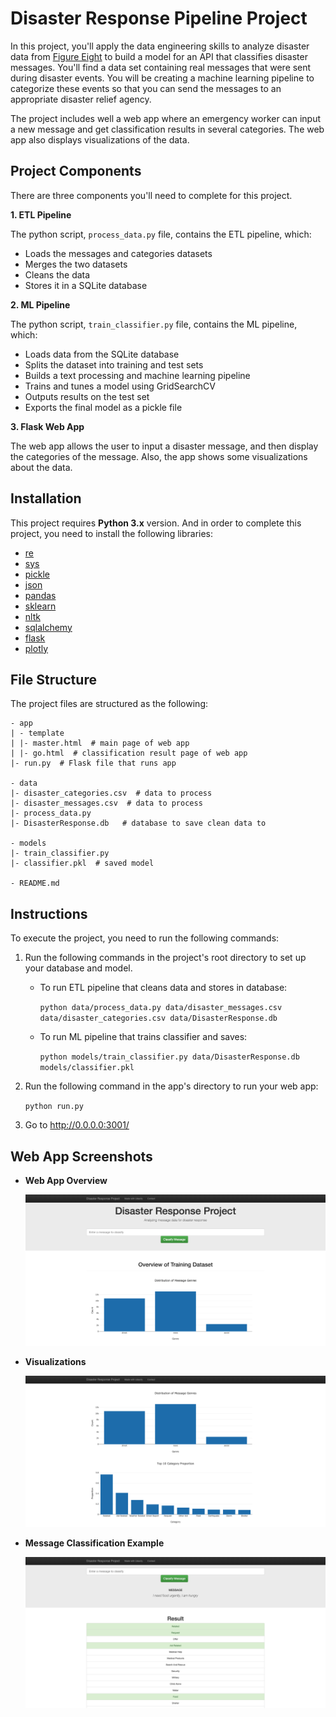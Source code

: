 # Disaster Response Pipeline Project
In this project, you'll apply the data engineering skills to analyze disaster data from [Figure Eight](https://www.figure-eight.com/) to build a model for an API that classifies disaster messages. You'll find a data set containing real messages that were sent during disaster events. You will be creating a machine learning pipeline to categorize these events so that you can send the messages to an appropriate disaster relief agency.

The project includes well a web app where an emergency worker can input a new message and get classification results in several categories. The web app also displays visualizations of the data. 

## Project Components
There are three components you'll need to complete for this project.

**1. ETL Pipeline**
   
The python script, `process_data.py` file, contains the ETL pipeline, which:
- Loads the messages and categories datasets
- Merges the two datasets
- Cleans the data
- Stores it in a SQLite database
  
**2. ML Pipeline**

The python script, `train_classifier.py` file, contains the ML pipeline, which:
- Loads data from the SQLite database
- Splits the dataset into training and test sets
- Builds a text processing and machine learning pipeline
- Trains and tunes a model using GridSearchCV
- Outputs results on the test set
- Exports the final model as a pickle file
  
**3. Flask Web App**

The web app allows the user to input a disaster message, and then display the categories of the message. Also, the app shows some visualizations about the data.


## Installation
This project requires **Python 3.x** version. And in order to complete this project, you need to install the following libraries:
- [re](https://docs.python.org/3/library/re.html)
- [sys](https://docs.python.org/3/library/sys.html)
- [pickle](https://docs.python.org/3/library/pickle.html)
- [json](https://docs.python.org/3/library/json.html)
- [pandas](https://pandas.pydata.org/)
- [sklearn](https://scikit-learn.org/stable/)
- [nltk](https://www.nltk.org/)
- [sqlalchemy](https://www.sqlalchemy.org/)
- [flask](https://flask.palletsprojects.com/en/2.0.x/)
- [plotly](https://plotly.com/)


## File Structure
The project files are structured as the following:
```
- app
| - template
| |- master.html  # main page of web app
| |- go.html  # classification result page of web app
|- run.py  # Flask file that runs app

- data
|- disaster_categories.csv  # data to process 
|- disaster_messages.csv  # data to process
|- process_data.py
|- DisasterResponse.db   # database to save clean data to

- models
|- train_classifier.py
|- classifier.pkl  # saved model 

- README.md
```

## Instructions
To execute the project, you need to run the following commands:
1. Run the following commands in the project's root directory to set up your database and model.

    - To run ETL pipeline that cleans data and stores in database:
        
        `python data/process_data.py data/disaster_messages.csv data/disaster_categories.csv data/DisasterResponse.db`
    - To run ML pipeline that trains classifier and saves:
        
        `python models/train_classifier.py data/DisasterResponse.db models/classifier.pkl`

2. Run the following command in the app's directory to run your web app:
    
    `python run.py`

3. Go to http://0.0.0.0:3001/

## Web App Screenshots
- **Web App Overview**
  
  ![](assets/web_app_overview.png)

- **Visualizations**

    ![](assets/graph_overview.png)

- **Message Classification Example**
  
  ![](assets/message_classification_example.png)
  